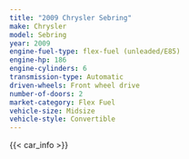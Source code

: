 ```yaml
---
title: "2009 Chrysler Sebring"
make: Chrysler
model: Sebring
year: 2009
engine-fuel-type: flex-fuel (unleaded/E85)
engine-hp: 186
engine-cylinders: 6
transmission-type: Automatic
driven-wheels: Front wheel drive
number-of-doors: 2
market-category: Flex Fuel
vehicle-size: Midsize
vehicle-style: Convertible
---
```


{{< car_info >}}
